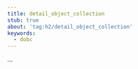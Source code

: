```yaml
---
title: detail_object_collection
stub: true
about: 'tag:h2/detail_object_collection'
keywords:
  - dobc
---
```

...
